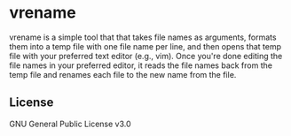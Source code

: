 vrename
=======

vrename is a simple tool that that takes file names as arguments,
formats them into a temp file with one file name per line, and then
opens that temp file with your preferred text editor (e.g., vim).
Once you're done editing the file names in your preferred editor,
it reads the file names back from the temp file and renames each
file to the new name from the file.

License 
-------

GNU General Public License v3.0